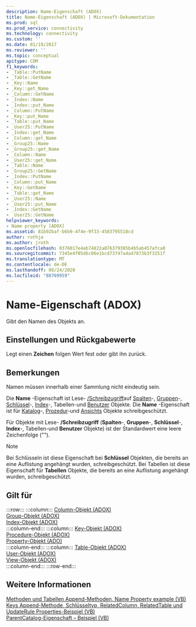 ```yaml
---
description: Name-Eigenschaft (ADOX)
title: Name-Eigenschaft (ADOX) | Microsoft-Dokumentation
ms.prod: sql
ms.prod_service: connectivity
ms.technology: connectivity
ms.custom: ''
ms.date: 01/19/2017
ms.reviewer: ''
ms.topic: conceptual
apitype: COM
f1_keywords:
- _Table::PutName
- _Table::GetName
- _Key::Name
- _Key::get_Name
- _Column::GetName
- _Index::Name
- _Index::put_Name
- _Column::PutName
- _Key::put_Name
- _Table::put_Name
- _User25::PutName
- _Index::get_Name
- _Column::get_Name
- _Group25::Name
- _Group25::get_Name
- _Column::Name
- _User25::get_Name
- _Table::Name
- _Group25::GetName
- _Index::PutName
- _Column::put_Name
- _Key::GetName
- _Table::get_Name
- _User25::Name
- _User25::put_Name
- _Index::GetName
- _User25::GetName
helpviewer_keywords:
- Name property [ADOX]
ms.assetid: 81b92baf-b6b9-4f4e-9f33-4503795518cd
author: rothja
ms.author: jroth
ms.openlocfilehash: 0376017e4ab74822a076379385b4b5ab457afca0
ms.sourcegitcommit: 7345e4f05d6c06e1bcd73747a4a47873b3f3251f
ms.translationtype: MT
ms.contentlocale: de-DE
ms.lasthandoff: 08/24/2020
ms.locfileid: "88769959"
---
```

# <a name="name-property-adox"></a>Name-Eigenschaft (ADOX)
Gibt den Namen des Objekts an.  
  
## <a name="settings-and-return-values"></a>Einstellungen und Rückgabewerte  
 Legt einen **Zeichen** folgen Wert fest oder gibt ihn zurück.  
  
## <a name="remarks"></a>Bemerkungen  
 Namen müssen innerhalb einer Sammlung nicht eindeutig sein.  
  
 Die **Name** -Eigenschaft ist Lese- [/Schreibzugriff](./table-object-adox.md)auf [Spalten](./column-object-adox.md)-, [Gruppen](./group-object-adox.md)-, [Schlüssel](./key-object-adox.md)-, [Index](./index-object-adox.md)-, Tabellen-und [Benutzer](./user-object-adox.md) Objekte. Die **Name** -Eigenschaft ist für [Katalog](./catalog-object-adox.md)-, [Prozedur](./procedure-object-adox.md)-und [Ansichts](./view-object-adox.md) Objekte schreibgeschützt.  
  
 Für Objekte mit Lese- **/Schreibzugriff** (**Spalten**-, **Gruppen**-, **Schlüssel**-, **Index**-, Tabellen-und **Benutzer** Objekte) ist der Standardwert eine leere Zeichenfolge ("").  
  
> [!NOTE]
>  Bei Schlüsseln ist diese Eigenschaft bei **Schlüssel** Objekten, die bereits an eine Auflistung angehängt wurden, schreibgeschützt. Bei Tabellen ist diese Eigenschaft für **Tabellen** Objekte, die bereits an eine Auflistung angehängt wurden, schreibgeschützt.  
  
## <a name="applies-to"></a>Gilt für  

:::row:::
    :::column:::
        [Column-Objekt (ADOX)](./column-object-adox.md)  
        [Group-Objekt (ADOX)](./group-object-adox.md)  
        [Index-Objekt (ADOX)](./index-object-adox.md)  
    :::column-end:::
    :::column:::
        [Key-Objekt (ADOX)](./key-object-adox.md)  
        [Procedure-Objekt (ADOX)](./procedure-object-adox.md)  
        [Property-Objekt (ADO)](../ado-api/property-object-ado.md)  
    :::column-end:::
    :::column:::
        [Table-Objekt (ADOX)](./table-object-adox.md)  
        [User-Objekt (ADOX)](./user-object-adox.md)  
        [View-Objekt (ADOX)](./view-object-adox.md)  
    :::column-end:::
:::row-end:::

## <a name="see-also"></a>Weitere Informationen  
 [Methoden und Tabellen Append-Methoden, Name Property example (VB)](./columns-and-tables-append-methods-name-property-example-vb.md)   
 [Keys Append-Methode, Schlüsseltyp, RelatedColumn, RelatedTable und UpdateRule Properties-Beispiel (VB)](./keys-append-method-key-type-relatedcolumn-relatedtable-example-vb.md)   
 [ParentCatalog-Eigenschaft – Beispiel (VB)](./parentcatalog-property-example-vb.md)